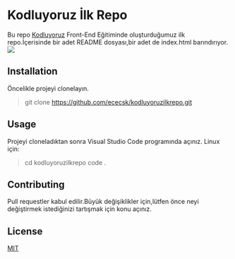# Kodluyoruz İlk Repo
Bu repo [Kodluyoruz](https://www.kodluyoruz.org/) Front-End Eğitiminde oluşturduğumuz ilk repo.İçerisinde bir adet README dosyası,bir adet de index.html barındırıyor.
![ ](https://imgyukle.com/f/2022/03/06/EcLXSv.png )

## Installation
Öncelikle projeyi clonelayın. 
>git clone https://github.com/ececsk/kodluyoruzilkrepo.git

## Usage
Projeyi cloneladıktan sonra Visual Studio Code programında açınız.
Linux için:
> cd kodluyoruzilkrepo
> code .
## Contributing
Pull requestler kabul edilir.Büyük değişiklikler için,lütfen önce neyi değiştirmek istediğinizi tartışmak için konu açınız.

## License
[MIT](https://choosealicense.com/licenses/mit/)
